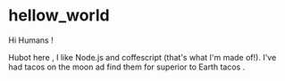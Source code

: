 # hellow_world

Hi Humans !

Hubot here , I like Node.js and coffescript (that's what I'm made of!).
I've had tacos on the moon ad find them for superior to Earth tacos .


